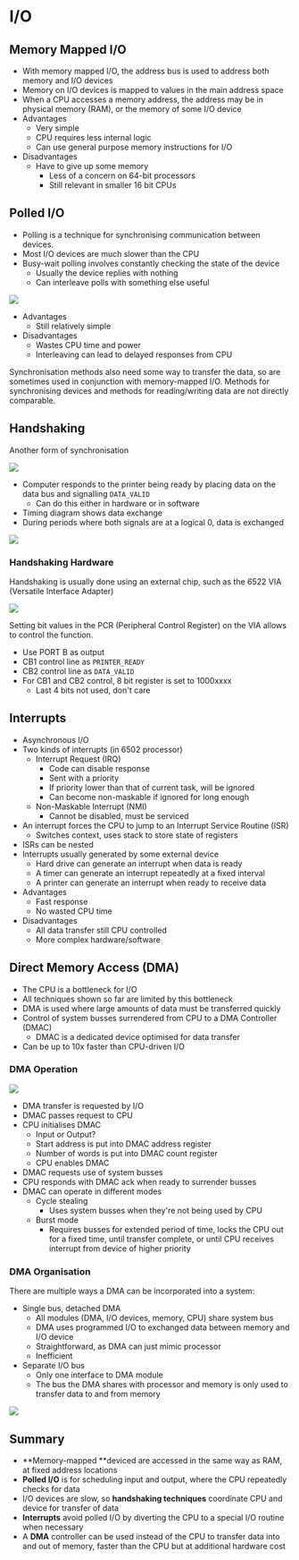 # I/O

## Memory Mapped I/O

- With memory mapped I/O, the address bus is used to address both memory and I/O devices
- Memory on I/O devices is mapped to values in the main address space
- When a CPU accesses a memory address, the address may be in physical memory (RAM), or the memory of some I/O device
- Advantages
  - Very simple
  - CPU requires less internal logic
  - Can use general purpose memory instructions for I/O
- Disadvantages
  - Have to give up some memory
    - Less of a concern on 64-bit processors
    - Still relevant in smaller 16 bit CPUs

## Polled I/O

- Polling is a technique for synchronising communication between devices.
- Most I/O devices are much slower than the CPU
- Busy-wait polling involves constantly checking the state of the device
  - Usually the device replies with nothing
  - Can interleave polls with something else useful

![](./img/polling.png)

- Advantages
  - Still relatively simple
- Disadvantages
  - Wastes CPU time and power
  - Interleaving can lead to delayed responses from CPU

Synchronisation methods also need some way to transfer the data, so are sometimes used in conjunction with memory-mapped I/O. Methods for synchronising devices and methods for reading/writing data are not directly comparable.

## Handshaking

Another form of synchronisation

![](./img/handshake.png)

- Computer responds to the printer being ready by placing data on the data bus and signalling `DATA_VALID`
  - Can do this either in hardware or in software
- Timing diagram shows data exchange
- During periods where both signals are at a logical 0, data is exchanged

![](./img/timing_handshake.png)

### Handshaking Hardware

Handshaking is usually done using an external chip, such as the 6522 VIA (Versatile Interface Adapter)

![](./img/6522.png)

Setting bit values in the PCR (Peripheral Control Register) on the VIA allows to control the function.

- Use PORT B as output
- CB1 control line as `PRINTER_READY`
- CB2 control line as `DATA_VALID`
- For CB1 and CB2 control, 8 bit register is set to 1000xxxx
  - Last 4 bits not used, don't care

## Interrupts

- Asynchronous I/O
- Two kinds of interrupts (in 6502 processor)
  - Interrupt Request (IRQ)
    - Code can disable response
    - Sent with a priority
    - If priority lower than that of current task, will be ignored
    - Can become non-maskable if ignored for long enough
  - Non-Maskable Interrupt (NMI)
    - Cannot be disabled, must be serviced
- An interrupt forces the CPU to jump to an Interrupt Service Routine (ISR)
  - Switches context, uses stack to store state of registers
- ISRs can be nested
- Interrupts usually generated by some external device
  - Hard drive can generate an interrupt when data is ready
  - A timer can generate an interrupt repeatedly at a fixed interval
  - A printer can generate an interrupt when ready to receive data
- Advantages
  - Fast response
  - No wasted CPU time
- Disadvantages
  - All data transfer still CPU controlled
  - More complex hardware/software

## Direct Memory Access (DMA)

- The CPU is a bottleneck for I/O
- All techniques shown so far are limited by this bottleneck
- DMA is used where large amounts of data must be transferred quickly
- Control of system busses surrendered from CPU to a DMA Controller (DMAC)
  - DMAC is a dedicated device optimised for data transfer
- Can be up to 10x faster than CPU-driven I/O

### DMA Operation

![](./img/DMA.png)

- DMA transfer is requested by I/O
- DMAC passes request to CPU
- CPU initialises DMAC
  - Input or Output?
  - Start address is put into DMAC address register
  - Number of words is put into DMAC count register
  - CPU enables DMAC
- DMAC requests use of system busses
- CPU responds with DMAC ack when ready to surrender busses
- DMAC can operate in different modes
  - Cycle stealing
    - Uses system busses when they're not being used by CPU
  - Burst mode
    - Requires busses for extended period of time, locks the CPU out for a fixed time, until transfer complete, or until CPU receives interrupt from device of higher priority

### DMA Organisation

There are multiple ways a DMA can be incorporated into a system:

- Single bus, detached DMA
  - All modules (DMA, I/O devices, memory, CPU) share system bus
  - DMA uses programmed I/O to exchanged data between memory and I/O device
  - Straightforward, as DMA can just mimic processor
  - Inefficient
- Separate I/O bus
  - Only one interface to DMA module
  - The bus the DMA shares with processor and memory is only used to transfer data to and from memory

![](./img/dma-organisation.png)

## Summary

- **Memory-mapped **deviced are accessed in the same way as RAM, at fixed address locations
- **Polled I/O** is for scheduling input and output, where the CPU repeatedly checks for data
- I/O devices are slow, so **handshaking techniques** coordinate CPU and device for transfer of data
- **Interrupts** avoid polled I/O by diverting the CPU to a special I/O routine when necessary
- A **DMA** controller can be used instead of the CPU to transfer data into and out of memory, faster than the CPU but at additional hardware cost
